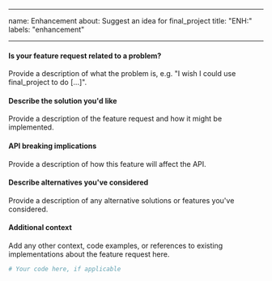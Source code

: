 ______________________________________________________________________

name: Enhancement
about: Suggest an idea for final_project
title: "ENH:"
labels: "enhancement"

______________________________________________________________________

#### Is your feature request related to a problem?

Provide a description of what the problem is, e.g. "I wish I could use
final_project to do [...]".

#### Describe the solution you'd like

Provide a description of the feature request and how it might be implemented.

#### API breaking implications

Provide a description of how this feature will affect the API.

#### Describe alternatives you've considered

Provide a description of any alternative solutions or features you've considered.

#### Additional context

Add any other context, code examples, or references to existing implementations about
the feature request here.

```python
# Your code here, if applicable
```
